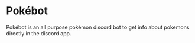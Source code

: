 # Pokébot
Pokébot is an all purpose pokémon discord bot to get info about pokemons directly in the discord app.